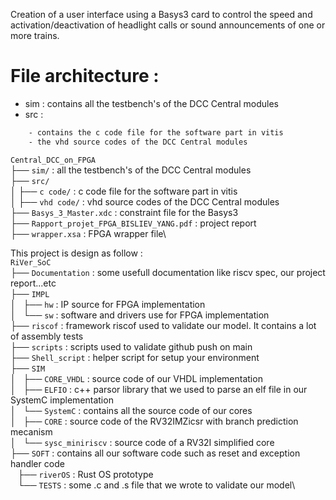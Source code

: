 Creation of a user interface using a Basys3 card to control the speed and activation/deactivation of headlight calls or sound
announcements of one or more trains. 

# File architecture :

* sim : contains all the testbench's of the DCC Central modules
* src  :
```txt
    - contains the c code file for the software part in vitis
    - the vhd source codes of the DCC Central modules
```

``Central_DCC_on_FPGA ``\
├── ``sim/`` : all the testbench's of the DCC Central modules\
├── ``src/``\
│   ├── ``c code/`` : c code file for the software part in vitis\
│   ├── ``vhd code/`` : vhd source codes of the DCC Central modules\
├── ``Basys_3_Master.xdc`` : constraint file for the Basys3\
├── ``Rapport_projet_FPGA_BISLIEV_YANG.pdf`` : project report\
├── ``wrapper.xsa`` : FPGA wrapper file\

This project is design as follow :\
``RiVer_SoC``\
├── ``Documentation`` : some usefull documentation like riscv spec, our project report...etc\
├── ``IMPL``\
│   ├── ``hw`` : IP source for FPGA implementation\
│   └── ``sw`` : software and drivers use for FPGA implementation\
├── ``riscof`` : framework riscof used to validate our model. It contains a lot of assembly tests\
├── ``scripts`` : scripts used to validate github push on main\
├── ``Shell_script`` : helper script for setup your environment\
├── ``SIM``\
│   ├── ``CORE_VHDL`` : source code of our VHDL implementation\
│   ├── ``ELFIO`` : c++ parsor library that we used to parse an elf file in our SystemC implementation\
│   └── ``SystemC`` : contains all the source code of our cores\
│      ├── ``CORE`` : source code of the RV32IMZicsr with branch prediction mecanism\
│       └── ``sysc_miniriscv`` : source code of a RV32I simplified core \
├── ``SOFT`` : contains all our software code such as reset and exception handler code\
    ├── ``riverOS`` : Rust OS prototype\
    └── ``TESTS`` : some .c and .s file that we wrote to validate our model\


